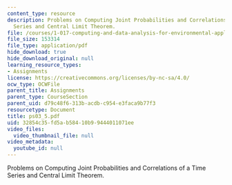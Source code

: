 ```yaml
---
content_type: resource
description: Problems on Computing Joint Probabilities and Correlations of a Time
  Series and Central Limit Theorem.
file: /courses/1-017-computing-and-data-analysis-for-environmental-applications-fall-2003/32854c35fd5ab58410b99444011071ee_ps03_5.pdf
file_size: 153314
file_type: application/pdf
hide_download: true
hide_download_original: null
learning_resource_types:
- Assignments
license: https://creativecommons.org/licenses/by-nc-sa/4.0/
ocw_type: OCWFile
parent_title: Assignments
parent_type: CourseSection
parent_uid: d79c48f6-313b-acdb-c954-e3faca9b77f3
resourcetype: Document
title: ps03_5.pdf
uid: 32854c35-fd5a-b584-10b9-9444011071ee
video_files:
  video_thumbnail_file: null
video_metadata:
  youtube_id: null
---
```

Problems on Computing Joint Probabilities and Correlations of a Time Series and Central Limit Theorem.